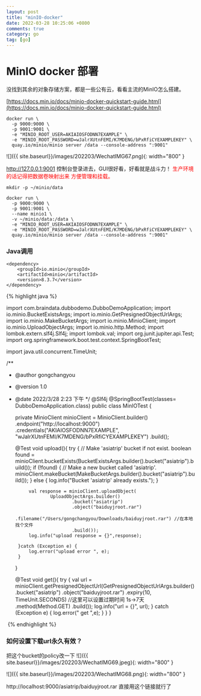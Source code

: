 ```yaml
---
layout: post
title: "minIO-docker"
date: 2022-03-28 10:25:06 +0800
comments: true
category: go
tag: [go]
---
```




#  MinIO docker 部署

没找到其余的对象存储方案，都是一些公有云，看看主流的MinIO怎么搭建。



[https://docs.min.io/docs/minio-docker-quickstart-guide.html](https://docs.min.io/docs/minio-docker-quickstart-guide.html)



```
docker run \
  -p 9000:9000 \
  -p 9001:9001 \
  -e "MINIO_ROOT_USER=AKIAIOSFODNN7EXAMPLE" \
  -e "MINIO_ROOT_PASSWORD=wJalrXUtnFEMI/K7MDENG/bPxRfiCYEXAMPLEKEY" \
  quay.io/minio/minio server /data --console-address ":9001"
```

![]({{ site.baseurl}}/images/202203/WechatIMG67.png){: width="800" }

http://127.0.0.1:9001 控制台登录进去，GUI很好看，好看就是战斗力！
<font color="red">生产环境的话记得把数据卷映射出来 方便管理和挂载。</font>

```
mkdir -p ~/minio/data

docker run \
  -p 9000:9000 \
  -p 9001:9001 \
  --name minio1 \
  -v ~/minio/data:/data \
  -e "MINIO_ROOT_USER=AKIAIOSFODNN7EXAMPLE" \
  -e "MINIO_ROOT_PASSWORD=wJalrXUtnFEMI/K7MDENG/bPxRfiCYEXAMPLEKEY" \
  quay.io/minio/minio server /data --console-address ":9001"

```




### Java调用

```
<dependency>
    <groupId>io.minio</groupId>
    <artifactId>minio</artifactId>
    <version>8.3.7</version>
</dependency>
```

{% highlight java %}

import com.braindata.dubbodemo.DubboDemoApplication;
import io.minio.BucketExistsArgs;
import io.minio.GetPresignedObjectUrlArgs;
import io.minio.MakeBucketArgs;
import io.minio.MinioClient;
import io.minio.UploadObjectArgs;
import io.minio.http.Method;
import lombok.extern.slf4j.Slf4j;
import lombok.val;
import org.junit.jupiter.api.Test;
import org.springframework.boot.test.context.SpringBootTest;

import java.util.concurrent.TimeUnit;

/**
 * @author gongchangyou
 * @version 1.0
 * @date 2022/3/28 2:23 下午
 */
@Slf4j
@SpringBootTest(classes= DubboDemoApplication.class)
public class MinIOTest {

    private MinioClient minioClient =
            MinioClient.builder()
                    .endpoint("http://localhost:9000")
                    .credentials("AKIAIOSFODNN7EXAMPLE", "wJalrXUtnFEMI/K7MDENG/bPxRfiCYEXAMPLEKEY")
                    .build();

    @Test
    void upload(){
        try {
            // Make 'asiatrip' bucket if not exist.
            boolean found =
                    minioClient.bucketExists(BucketExistsArgs.builder().bucket("asiatrip").build());
            if (!found) {
                // Make a new bucket called 'asiatrip'.
                minioClient.makeBucket(MakeBucketArgs.builder().bucket("asiatrip").build());
            } else {
                log.info("Bucket 'asiatrip' already exists.");
            }

            val response = minioClient.uploadObject(
                    UploadObjectArgs.builder()
                            .bucket("asiatrip")
                            .object("baiduyjroot.rar")
                            .filename("/Users/gongchangyou/Downloads/baiduyjroot.rar") //在本地找个文件
                            .build());
            log.info("upload response = {}",response);
        
        }catch (Exception e) {
            log.error("upload error ", e);
        }
    }

    @Test
    void get(){
        try {
            val url = minioClient.getPresignedObjectUrl(GetPresignedObjectUrlArgs.builder()
                            .bucket("asiatrip")
                            .object("baiduyjroot.rar")
                            .expiry(10, TimeUnit.SECONDS) //这里可以设置过期时间 1s->7天
                            .method(Method.GET) 
                    .build());
            log.info("url = {}", url);
        } catch (Exception e) {
            log.error(" get ",e);
        }
    }
}

​       {% endhighlight %}



### 如何设置下载url永久有效？

把这个bucket的policy改一下
![]({{ site.baseurl}}/images/202203/WechatIMG69.jpeg){: width="800" }

![]({{ site.baseurl}}/images/202203/WechatIMG68.png){: width="800" }


http://localhost:9000/asiatrip/baiduyjroot.rar 直接用这个链接就行了

